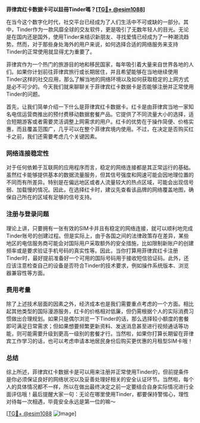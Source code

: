 **菲律宾红卡数据卡可以註冊Tinder嗎？[[TG💪+ @esim1088](https://t.me/s/esim1088)]**

在当今这个数字化时代，社交平台已经成为了人们生活中不可或缺的一部分。其中，Tinder作为一款风靡全球的交友软件，更是吸引了无数年轻人的目光。无论是在国内还是国外，使用Tinder来结识新朋友、寻找爱情已经成为了一种潮流趋势。然而，对于那些身处海外的用户来说，如何选择合适的网络服务来支持Tinder的正常使用就显得尤为重要了。

菲律宾作为一个热门的旅游目的地和移民国家，每年吸引着大量来自世界各地的人们。如果你计划前往菲律宾旅行或长期居住，并且希望能够在当地继续使用Tinder这样的社交应用，那么了解当地的网络环境以及如何获取稳定的上网方式是必不可少的。今天我们就来聊聊关于菲律宾红卡数据卡是否能够注册并正常使用Tinder的问题。

首先，让我们简单介绍一下什么是菲律宾红卡数据卡。红卡是由菲律宾当地一家知名电信运营商推出的预付费移动数据套餐产品。它提供了不同流量大小的选择，适合短期游客或者需要灵活调整上网需求的用户。红卡的优势在于操作简便、价格实惠，而且覆盖范围广，几乎可以在整个菲律宾境内使用。不过，在决定是否购买红卡之前，我们还需要考虑几个关键因素。

### 网络连接稳定性

对于任何依赖于互联网的应用程序而言，稳定的网络连接都是其正常运行的基础。虽然红卡能够提供基本的数据流量服务，但其信号强度和网速可能会因地理位置的不同而有所差异。特别是在偏远地区或者人流量较大的热点区域，可能会出现信号弱、加载慢的情况。因此，在选择红卡时，建议先查看该品牌的网络覆盖地图，确保自己所在的区域有足够的信号支持。

### 注册与登录问题

理论上讲，只要拥有一张有效的SIM卡并且有稳定的网络连接，就可以顺利地完成Tinder账号的创建过程。但是实际上，由于各国之间的法律政策存在差异，某些地区的电信服务商可能会对国际用户采取额外的安全措施，比如限制新账户的创建频率或是要求验证手机号码的真实性等。因此，当你打算用菲律宾红卡注册Tinder时，最好提前准备好一个可用的国际号码用于接收短信验证码。此外，还应该注意检查自己的设备是否符合Tinder的技术要求，例如操作系统版本、浏览器兼容性等方面。

### 费用考量

除了上述技术层面的因素之外，经济成本也是我们需要重点考虑的一个方面。相比起其他类型的国际漫游服务，红卡的价格相对低廉，但仍需根据个人的实际消费习惯做出合理规划。如果只是偶尔浏览一下Tinder的话，那么选择较小额度的套餐即可满足日常需求；但如果想要频繁更新资料、发送消息甚至进行视频通话等功能，则可能需要升级到更高一级别的套餐才行。当然啦，如果你打算长期留在菲律宾工作学习的话，也可以考虑申请本地居民身份后购买更优惠的月租型SIM卡哦！

### 总结

综上所述，菲律宾红卡数据卡是可以用来注册并正常使用Tinder的，但前提条件是你必须保证良好的网络状况以及妥善处理好相关的安全认证环节。当然啦，每个人的具体情况都不一样，所以在做出最终决定之前一定要结合自身实际情况进行全面评估哦！最后提醒大家一句：无论在哪里使用Tinder，都要保持警惕心，理性对待每一次相遇，毕竟安全永远是第一位的嘛～

[[TG💪+ @esim1088](https://t.me/s/esim1088) ![Image](https://i.postimg.cc/4NQfJmqS/Snipaste-2025-05-13-00-14-12.png)]
